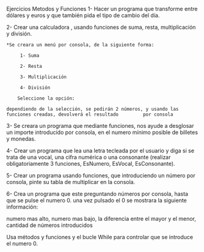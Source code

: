 Ejercicios Metodos y Funciones
1- Hacer un programa que transforme entre dólares y euros y que también pida el tipo de cambio del día.

2- Crear una calculadora , usando funciones de suma, resta, multiplicación y división.

    *Se creara un menú por consola, de la siguiente forma:

         1- Suma

         2- Resta

         3- Multiplicación

         4- División

        Seleccione la opción:

    dependiendo de la selección, se pedirán 2 números, y usando las funciones creadas, devolverá el resultado         por consola

3- Se creara un programa que mediante funciones, nos ayude a desglosar un importe introducido por consola, en el numero mínimo posible de billetes y monedas.

4- Crear un programa que lea una letra tecleada por el usuario y diga si se trata de una vocal, una cifra numérica o una consonante (realizar obligatoriamente 3 funciones, EsNumero, EsVocal, EsConsonante).

5- Crear un programa usando funciones, que introduciendo un número por consola, pinte su tabla de multiplicar en la consola.

6- Crea un programa que este preguntando números por consola, hasta que se pulse el numero 0. una vez pulsado el 0 se mostrara la siguiente información:

numero mas alto, numero mas bajo, la diferencia entre el mayor y el menor, cantidad de números introducidos

Usa métodos y funciones y el bucle While para controlar que se introduce el numero 0.
